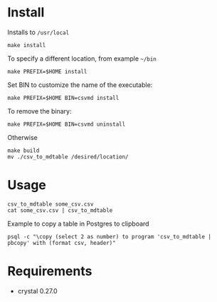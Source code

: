 # Install

Installs to `/usr/local`

```
make install
```

To specify a different location, from example `~/bin`

```
make PREFIX=$HOME install
```

Set BIN to customize the name of the executable:

```
make PREFIX=$HOME BIN=csvmd install
```

To remove the binary:

```
make PREFIX=$HOME BIN=csvmd uninstall
```


Otherwise

```
make build
mv ./csv_to_mdtable /desired/location/
```

# Usage

```
csv_to_mdtable some_csv.csv
cat some_csv.csv | csv_to_mdtable
```

Example to copy a table in Postgres to clipboard

```
psql -c "\copy (select 2 as number) to program 'csv_to_mdtable | pbcopy' with (format csv, header)"
```

# Requirements

- crystal 0.27.0

